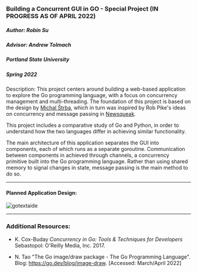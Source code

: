 ### Building a Concurrent GUI in GO - Special Project (IN PROGRESS AS OF APRIL 2022)

##### Author: Robin Su
##### Advisor: Andrew Tolmach
##### Portland State University
##### Spring 2022 

Description: This project centers around building a web-based application to explore the Go programming language, with a focus on concurrency management and multi-threading. The foundation of this project is based on the design by [Michal Štrba](https://github.com/faiface/gui), which in turn was inspired by Rob Pike's ideas on concurrency and message passing in [Newsqueak](https://www.youtube.com/watch?v=hB05UFqOtFA&t=2408s).

This project includes a comparative study of Go and Python, in order to understand how the two languages differ in achieving similar functionality.

The main architecture of this application separates the GUI into components, each of which runs as a separate goroutine. Communication between components in achieved through channels, a concurrency primitive built into the Go programming language. Rather than using shared memory to signal changes in state, message passing is the main method to do so.

-------

#### Planned Application Design:

![gotextaide](https://user-images.githubusercontent.com/53282793/164770389-36072824-009b-45ef-b026-8fad29d952c0.jpg)

-------

### Additional Resources:

 - K. Cox-Buday *Concurrency in Go: Tools & Techniques for Developers* Sebastopol: O'Reilly Media, Inc. 2017.

 - N. Tao "The Go image/draw package - The Go Programming Language". Blog: https://go.dev/blog/image-draw. [Accessed: March/April 2022]
